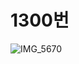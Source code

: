 # 1300번
![IMG_5670](https://user-images.githubusercontent.com/41350477/139390489-6a67645f-6fbe-454f-a373-8cee1395779e.jpg)
